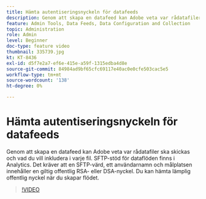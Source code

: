 ```yaml
---
title: Hämta autentiseringsnyckeln för datafeeds
description: Genom att skapa en datafeed kan Adobe veta var rådatafiler ska skickas och vad du vill inkludera i varje fil. SFTP-stöd för dataflöden finns i Analytics. Det kräver att en SFTP-värd, ett användarnamn och målplatsen innehåller en giltig offentlig RSA- eller DSA-nyckel. Du kan hämta lämplig offentlig nyckel när du skapar flödet.
feature: Admin Tools, Data Feeds, Data Configuration and Collection
topic: Administration
role: Admin
level: Beginner
doc-type: feature video
thumbnail: 335739.jpg
kt: KT-8436
exl-id: d5f7e2a7-ef6e-415e-a59f-1315edba4d8e
source-git-commit: 84984ad9bf65cfc69117e40ac0e0cfe503cac5e5
workflow-type: tm+mt
source-wordcount: '138'
ht-degree: 0%

---
```


# Hämta autentiseringsnyckeln för datafeeds

Genom att skapa en datafeed kan Adobe veta var rådatafiler ska skickas och vad du vill inkludera i varje fil. SFTP-stöd för dataflöden finns i Analytics. Det kräver att en SFTP-värd, ett användarnamn och målplatsen innehåller en giltig offentlig RSA- eller DSA-nyckel. Du kan hämta lämplig offentlig nyckel när du skapar flödet.

>[!VIDEO](https://video.tv.adobe.com/v/335739/?quality=12&learn=on)
